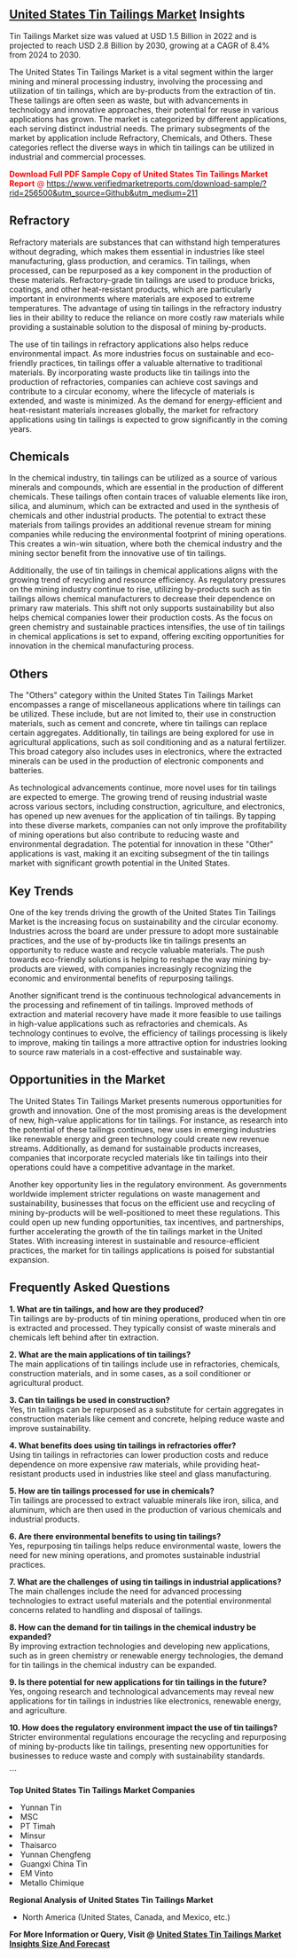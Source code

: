 <h2><a href="https://www.verifiedmarketreports.com/download-sample/?rid=256500&amp;utm_source=Github&amp;utm_medium=211" target="_blank">United States Tin Tailings Market</a> Insights</h2><p>Tin Tailings Market size was valued at USD 1.5 Billion in 2022 and is projected to reach USD 2.8 Billion by 2030, growing at a CAGR of 8.4% from 2024 to 2030.</p><p><p>The United States Tin Tailings Market is a vital segment within the larger mining and mineral processing industry, involving the processing and utilization of tin tailings, which are by-products from the extraction of tin. These tailings are often seen as waste, but with advancements in technology and innovative approaches, their potential for reuse in various applications has grown. The market is categorized by different applications, each serving distinct industrial needs. The primary subsegments of the market by application include Refractory, Chemicals, and Others. These categories reflect the diverse ways in which tin tailings can be utilized in industrial and commercial processes. <p><span class=""><span style="color: #ff0000;"><strong>Download Full PDF Sample Copy of United States Tin Tailings Market Report</strong> @ </span><a href="https://www.verifiedmarketreports.com/download-sample/?rid=256500&amp;utm_source=Github&amp;utm_medium=211" target="_blank">https://www.verifiedmarketreports.com/download-sample/?rid=256500&amp;utm_source=Github&amp;utm_medium=211</a></span></p></p><h2>Refractory</h2><p>Refractory materials are substances that can withstand high temperatures without degrading, which makes them essential in industries like steel manufacturing, glass production, and ceramics. Tin tailings, when processed, can be repurposed as a key component in the production of these materials. Refractory-grade tin tailings are used to produce bricks, coatings, and other heat-resistant products, which are particularly important in environments where materials are exposed to extreme temperatures. The advantage of using tin tailings in the refractory industry lies in their ability to reduce the reliance on more costly raw materials while providing a sustainable solution to the disposal of mining by-products.</p><p>The use of tin tailings in refractory applications also helps reduce environmental impact. As more industries focus on sustainable and eco-friendly practices, tin tailings offer a valuable alternative to traditional materials. By incorporating waste products like tin tailings into the production of refractories, companies can achieve cost savings and contribute to a circular economy, where the lifecycle of materials is extended, and waste is minimized. As the demand for energy-efficient and heat-resistant materials increases globally, the market for refractory applications using tin tailings is expected to grow significantly in the coming years.</p><h2>Chemicals</h2><p>In the chemical industry, tin tailings can be utilized as a source of various minerals and compounds, which are essential in the production of different chemicals. These tailings often contain traces of valuable elements like iron, silica, and aluminum, which can be extracted and used in the synthesis of chemicals and other industrial products. The potential to extract these materials from tailings provides an additional revenue stream for mining companies while reducing the environmental footprint of mining operations. This creates a win-win situation, where both the chemical industry and the mining sector benefit from the innovative use of tin tailings.</p><p>Additionally, the use of tin tailings in chemical applications aligns with the growing trend of recycling and resource efficiency. As regulatory pressures on the mining industry continue to rise, utilizing by-products such as tin tailings allows chemical manufacturers to decrease their dependence on primary raw materials. This shift not only supports sustainability but also helps chemical companies lower their production costs. As the focus on green chemistry and sustainable practices intensifies, the use of tin tailings in chemical applications is set to expand, offering exciting opportunities for innovation in the chemical manufacturing process.</p><h2>Others</h2><p>The "Others" category within the United States Tin Tailings Market encompasses a range of miscellaneous applications where tin tailings can be utilized. These include, but are not limited to, their use in construction materials, such as cement and concrete, where tin tailings can replace certain aggregates. Additionally, tin tailings are being explored for use in agricultural applications, such as soil conditioning and as a natural fertilizer. This broad category also includes uses in electronics, where the extracted minerals can be used in the production of electronic components and batteries.</p><p>As technological advancements continue, more novel uses for tin tailings are expected to emerge. The growing trend of reusing industrial waste across various sectors, including construction, agriculture, and electronics, has opened up new avenues for the application of tin tailings. By tapping into these diverse markets, companies can not only improve the profitability of mining operations but also contribute to reducing waste and environmental degradation. The potential for innovation in these "Other" applications is vast, making it an exciting subsegment of the tin tailings market with significant growth potential in the United States.</p><h2>Key Trends</h2><p>One of the key trends driving the growth of the United States Tin Tailings Market is the increasing focus on sustainability and the circular economy. Industries across the board are under pressure to adopt more sustainable practices, and the use of by-products like tin tailings presents an opportunity to reduce waste and recycle valuable materials. The push towards eco-friendly solutions is helping to reshape the way mining by-products are viewed, with companies increasingly recognizing the economic and environmental benefits of repurposing tailings.</p><p>Another significant trend is the continuous technological advancements in the processing and refinement of tin tailings. Improved methods of extraction and material recovery have made it more feasible to use tailings in high-value applications such as refractories and chemicals. As technology continues to evolve, the efficiency of tailings processing is likely to improve, making tin tailings a more attractive option for industries looking to source raw materials in a cost-effective and sustainable way.</p><h2>Opportunities in the Market</h2><p>The United States Tin Tailings Market presents numerous opportunities for growth and innovation. One of the most promising areas is the development of new, high-value applications for tin tailings. For instance, as research into the potential of these tailings continues, new uses in emerging industries like renewable energy and green technology could create new revenue streams. Additionally, as demand for sustainable products increases, companies that incorporate recycled materials like tin tailings into their operations could have a competitive advantage in the market.</p><p>Another key opportunity lies in the regulatory environment. As governments worldwide implement stricter regulations on waste management and sustainability, businesses that focus on the efficient use and recycling of mining by-products will be well-positioned to meet these regulations. This could open up new funding opportunities, tax incentives, and partnerships, further accelerating the growth of the tin tailings market in the United States. With increasing interest in sustainable and resource-efficient practices, the market for tin tailings applications is poised for substantial expansion.</p><h2>Frequently Asked Questions</h2><p><strong>1. What are tin tailings, and how are they produced?</strong><br> Tin tailings are by-products of tin mining operations, produced when tin ore is extracted and processed. They typically consist of waste minerals and chemicals left behind after tin extraction.</p><p><strong>2. What are the main applications of tin tailings?</strong><br> The main applications of tin tailings include use in refractories, chemicals, construction materials, and in some cases, as a soil conditioner or agricultural product.</p><p><strong>3. Can tin tailings be used in construction?</strong><br> Yes, tin tailings can be repurposed as a substitute for certain aggregates in construction materials like cement and concrete, helping reduce waste and improve sustainability.</p><p><strong>4. What benefits does using tin tailings in refractories offer?</strong><br> Using tin tailings in refractories can lower production costs and reduce dependence on more expensive raw materials, while providing heat-resistant products used in industries like steel and glass manufacturing.</p><p><strong>5. How are tin tailings processed for use in chemicals?</strong><br> Tin tailings are processed to extract valuable minerals like iron, silica, and aluminum, which are then used in the production of various chemicals and industrial products.</p><p><strong>6. Are there environmental benefits to using tin tailings?</strong><br> Yes, repurposing tin tailings helps reduce environmental waste, lowers the need for new mining operations, and promotes sustainable industrial practices.</p><p><strong>7. What are the challenges of using tin tailings in industrial applications?</strong><br> The main challenges include the need for advanced processing technologies to extract useful materials and the potential environmental concerns related to handling and disposal of tailings.</p><p><strong>8. How can the demand for tin tailings in the chemical industry be expanded?</strong><br> By improving extraction technologies and developing new applications, such as in green chemistry or renewable energy technologies, the demand for tin tailings in the chemical industry can be expanded.</p><p><strong>9. Is there potential for new applications for tin tailings in the future?</strong><br> Yes, ongoing research and technological advancements may reveal new applications for tin tailings in industries like electronics, renewable energy, and agriculture.</p><p><strong>10. How does the regulatory environment impact the use of tin tailings?</strong><br> Stricter environmental regulations encourage the recycling and repurposing of mining by-products like tin tailings, presenting new opportunities for businesses to reduce waste and comply with sustainability standards.</p>```</p><p><strong>Top United States Tin Tailings Market Companies</strong></p><div data-test-id=""><p><li>Yunnan Tin</li><li> MSC</li><li> PT Timah</li><li> Minsur</li><li> Thaisarco</li><li> Yunnan Chengfeng</li><li> Guangxi China Tin</li><li> EM Vinto</li><li> Metallo Chimique</li></p><div><strong>Regional Analysis of&nbsp;United States Tin Tailings Market</strong></div><ul><li dir="ltr"><p dir="ltr">North America&nbsp;(United States, Canada, and Mexico, etc.)</p></li></ul><p><strong>For More Information or Query, Visit @&nbsp;</strong><strong><a href="https://www.verifiedmarketreports.com/product/tin-tailings-market/?utm_source=Github&amp;utm_medium=211" target="_blank">United States Tin Tailings Market Insights Size And Forecast</a></strong></p></div>
